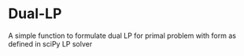 # Dual-LP

A simple function to formulate dual LP for primal problem with form as defined in sciPy LP solver

